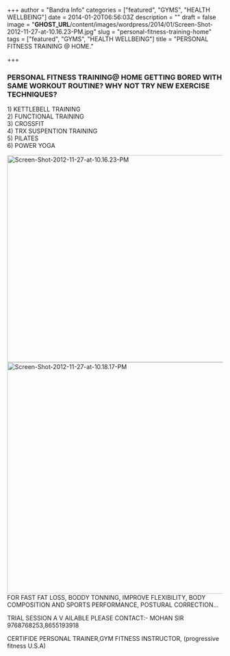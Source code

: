 +++
author = "Bandra Info"
categories = ["featured", "GYMS", "HEALTH WELLBEING"]
date = 2014-01-20T06:56:03Z
description = ""
draft = false
image = "__GHOST_URL__/content/images/wordpress/2014/01/Screen-Shot-2012-11-27-at-10.16.23-PM.jpg"
slug = "personal-fitness-training-home"
tags = ["featured", "GYMS", "HEALTH WELLBEING"]
title = "PERSONAL FITNESS TRAINING @ HOME."

+++


<h3>PERSONAL FITNESS TRAINING@ HOME GETTING BORED WITH SAME WORKOUT ROUTINE? WHY NOT TRY NEW EXERCISE TECHNIQUES?</h3>
<p>1) KETTLEBELL TRAINING<br />
2) FUNCTIONAL TRAINING<br />
3) CROSSFIT<br />
4) TRX SUSPENTION TRAINING<br />
5) PILATES<br />
6) POWER YOGA</p>
<p><img loading="lazy" class="aligncenter size-full wp-image-5495" src="https://i2.wp.com/bandra.info/wp-content/uploads/2014/01/Screen-Shot-2012-11-27-at-10.16.23-PM.jpg?resize=622%2C484&#038;ssl=1" alt="Screen-Shot-2012-11-27-at-10.16.23-PM" width="622" height="484" srcset="https://i2.wp.com/bandra.info/wp-content/uploads/2014/01/Screen-Shot-2012-11-27-at-10.16.23-PM.jpg?w=622&amp;ssl=1 622w, https://i2.wp.com/bandra.info/wp-content/uploads/2014/01/Screen-Shot-2012-11-27-at-10.16.23-PM.jpg?resize=300%2C233&amp;ssl=1 300w" sizes="(max-width: 622px) 100vw, 622px" data-recalc-dims="1" /> <img loading="lazy" class="aligncenter size-full wp-image-5496" src="https://i0.wp.com/bandra.info/wp-content/uploads/2014/01/Screen-Shot-2012-11-27-at-10.18.17-PM.jpg?resize=639%2C541&#038;ssl=1" alt="Screen-Shot-2012-11-27-at-10.18.17-PM" width="639" height="541" srcset="https://i0.wp.com/bandra.info/wp-content/uploads/2014/01/Screen-Shot-2012-11-27-at-10.18.17-PM.jpg?w=639&amp;ssl=1 639w, https://i0.wp.com/bandra.info/wp-content/uploads/2014/01/Screen-Shot-2012-11-27-at-10.18.17-PM.jpg?resize=300%2C253&amp;ssl=1 300w" sizes="(max-width: 639px) 100vw, 639px" data-recalc-dims="1" />FOR FAST FAT LOSS, BODDY TONNING, IMPROVE FLEXIBILITY, BODY COMPOSITION AND SPORTS PERFORMANCE, POSTURAL CORRECTION…</p>
<p>TRIAL SESSION A V AILABLE PLEASE CONTACT:- MOHAN SIR 9768768253,8655193918</p>
<p>CERTIFIDE PERSONAL TRAINER,GYM FITNESS INSTRUCTOR, (progressive fitness U.S.A)</p>



